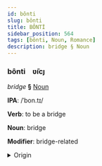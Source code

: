 ```yaml
---
id: bônti
slug: bônti
title: BÔNTİ
sidebar_position: 564
tags: [bônti, Noun, Romance]
description: bridge § Noun
---
```


### bônti&emsp;<span kind="abugida">ʋ̃ıcȷ</span>

*bridge* **§** [Noun](../../tags/Noun)

**IPA**: /ˈbon.tɪ/

**Verb**: to be a bridge

**Noun**: bridge

**Modifier**: bridge-related

<details>
    <summary>Origin</summary>
    Galician ponte [ˈpɔntɪ]<br/>
    <em>Romance Language Family</em>
</details>